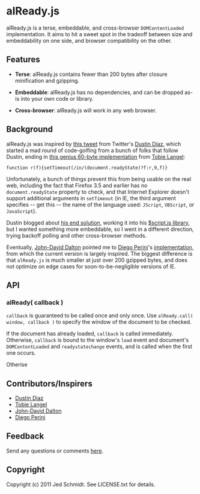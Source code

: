 alReady.js
==========

alReady.js is a terse, embeddable, and cross-browser `DOMContentLoaded` implementation. It aims to hit a sweet spot in the tradeoff between size and embeddability on one side, and browser compatibility on the other.

## Features

* **Terse**: alReady.js contains fewer than 200 bytes after closure minification and gzipping.

* **Embeddable**: alReady.js has no dependencies, and can be dropped as-is into your own code or library.

* **Cross-browser**: alReady.js will work in any web browser. 

## Background

alReady.js was inspired by [this tweet](http://twitter.com/ded/status/40678627645333504) from Twitter's [Dustin Diaz](http://twitter.com/ded/), which started a mad round of code-golfing from a bunch of folks that follow Dustin, ending in [this genius 60-byte implementation](http://twitter.com/tobie/status/40744285489856512) from [Tobie Langel](http://twitter.com/tobie/):

    function r(f){setTimeout(/in/(document.readyState)?f:r,9,f)}
    
Unfortunately, a bunch of things prevent this from being usable on the real web, including the fact that Firefox 3.5 and earlier has no `document.readyState` property to check, and that Internet Explorer doesn't support additional arguments in `setTimeout` (in IE, the third argument specifies -- get this -- the name of the language used: `JScript`, `VBScript`, or `JavaScript`).

Dustin blogged about [his end solution](http://www.dustindiaz.com/smallest-domready-ever/), working it into his [$script.js library](https://github.com/polvero/script.js), but I wanted something more embeddable, so I went in a different direction, trying backoff polling and other cross-browser methods.

Eventually, [John-David Dalton](http://twitter.com/jdalton/) pointed me to [Diego Perini](http://twitter.com/diegoperini/)'s [implementation](https://github.com/dperini/ContentLoaded), from which the current version is largely inspired. The biggest difference is that `alReady.js` is much smaller at just over 200 gzipped bytes, and does not optimize on edge cases for soon-to-be-negligible versions of IE.

## API

### alReady( callback )

`callback` is guaranteed to be called once and only once. Use `alReady.call( window, callback )` to specify the window of the document to be checked.

If the document has already loaded, `callback` is called immediately. Otherwise, `callback` is bound to the window's `load` event and document's `DOMContentLoaded` and `readystatechange` events, and is called when the first one occurs.

Otherise

## Contributors/Inspirers

* [Dustin Diaz](http://twitter.com/ded/)
* [Tobie Langel](http://twitter.com/tobie/)
* [John-David Dalton](http://twitter.com/jdalton/)
* [Diego Perini](http://twitter.com/diegoperini/)

## Feedback

Send any questions or comments [here](http://twitter.com/jedschmidt).

Copyright
---------

Copyright (c) 2011 Jed Schmidt. See LICENSE.txt for details.